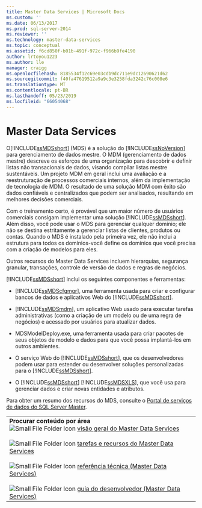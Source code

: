 ```yaml
---
title: Master Data Services | Microsoft Docs
ms.custom: ''
ms.date: 06/13/2017
ms.prod: sql-server-2014
ms.reviewer: ''
ms.technology: master-data-services
ms.topic: conceptual
ms.assetid: f6cd850f-b01b-491f-972c-f966b9fe4190
author: lrtoyou1223
ms.author: lle
manager: craigg
ms.openlocfilehash: 8185534f12c69e03cdb9dc711e9dc12690621d62
ms.sourcegitcommit: f40fa47619512a9a9c3e3258fda3242c76c008e6
ms.translationtype: MT
ms.contentlocale: pt-BR
ms.lasthandoff: 05/23/2019
ms.locfileid: "66054068"
---
```

# <a name="master-data-services"></a>Master Data Services
  O[!INCLUDE[ssMDSshort](../includes/ssmdsshort-md.md)] (MDS) é a solução do [!INCLUDE[ssNoVersion](../includes/ssnoversion-md.md)] para gerenciamento de dados mestre. O MDM (gerenciamento de dados mestre) descreve os esforços de uma organização para descobrir e definir listas não transacionais de dados, visando compilar listas mestre sustentáveis. Um projeto MDM em geral inclui uma avaliação e a reestruturação de processos comerciais internos, além da implementação de tecnologia de MDM. O resultado de uma solução MDM com êxito são dados confiáveis e centralizados que podem ser analisados, resultando em melhores decisões comerciais.  
  
 Com o treinamento certo, é provável que um maior número de usuários comerciais consigam implementar uma solução [!INCLUDE[ssMDSshort](../includes/ssmdsshort-md.md)]. Além disso, você pode usar o MDS para gerenciar qualquer domínio; ele não se destina estritamente a gerenciar listas de clientes, produtos ou contas. Quando o MDS é instalado pela primeira vez, ele não inclui a estrutura para todos os domínios-você define os domínios que você precisa com a criação de modelos para eles.  
  
 Outros recursos do Master Data Services incluem hierarquias, segurança granular, transações, controle de versão de dados e regras de negócios.  
  
 [!INCLUDE[ssMDSshort](../includes/ssmdsshort-md.md)] inclui os seguintes componentes e ferramentas:  
  
-   [!INCLUDE[ssMDScfgmgr](../includes/ssmdscfgmgr-md.md)], uma ferramenta usada para criar e configurar bancos de dados e aplicativos Web do [!INCLUDE[ssMDSshort](../includes/ssmdsshort-md.md)].  
  
-   [!INCLUDE[ssMDSmdm](../includes/ssmdsmdm-md.md)], um aplicativo Web usado para executar tarefas administrativas (como a criação de um modelo ou de uma regra de negócios) e acessado por usuários para atualizar dados.  
  
-   MDSModelDeploy.exe, uma ferramenta usada para criar pacotes de seus objetos de modelo e dados para que você possa implantá-los em outros ambientes.  
  
-   O serviço Web do [!INCLUDE[ssMDSshort](../includes/ssmdsshort-md.md)], que os desenvolvedores podem usar para estender ou desenvolver soluções personalizadas para o [!INCLUDE[ssMDSshort](../includes/ssmdsshort-md.md)].  
  
-   O [!INCLUDE[ssMDSshort](../includes/ssmdsshort-md.md)] [!INCLUDE[ssMDSXLS](../includes/ssmdsxls-md.md)], que você usa para gerenciar dados e criar novas entidades e atributos.  
  
 Para obter um resumo dos recursos do MDS, consulte o [Portal de serviços de dados do SQL Server Master](https://go.microsoft.com/fwlink/?LinkID=214272).  
  
|||  
|-|-|  
|**Procurar conteúdo por área**<br /> ![Small File Folder Icon](../../2014/integration-services/media/filefolder-small.gif "Small File Folder Icon") [visão geral do Master Data Services](master-data-services-overview-mds.md)<br /><br /> ![Small File Folder Icon](../../2014/integration-services/media/filefolder-small.gif "Small File Folder Icon") [tarefas e recursos do Master Data Services](../../2014/master-data-services/master-data-services-features-and-tasks.md)<br /><br /> ![Small File Folder Icon](../../2014/integration-services/media/filefolder-small.gif "Small File Folder Icon") [referência técnica (Master Data Services)](technical-reference-master-data-services.md)<br /><br /> ![Small File Folder Icon](../../2014/integration-services/media/filefolder-small.gif "Small File Folder Icon") [guia do desenvolvedor (Master Data Services)](develop/master-data-services-developer-documentation.md)||  
  
  
